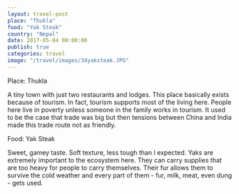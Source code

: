 ```yaml
---
layout: travel-post
place: "Thukla"
food: "Yak Steak"
country: "Nepal"
date: 2017-05-04 00:00:00
publish: true
categories: travel
image: "/travel/images/34yaksteak.JPG"
---
```


Place: Thukla

A tiny town with just two restaurants and lodges. This place basically exists because of tourism. In fact, tourism supports most of the living here. People here live in poverty unless someone in the family works in tourism. It used to be the case that trade was big but then tensions between China and India made this trade route not as friendly.

Food: Yak Steak

Sweet, gamey taste. Soft texture, less tough than I expected. Yaks are extremely important to the ecosystem here. They can carry supplies that are too heavy for people to carry themselves. Their fur allows them to survive the cold weather and every part of them - fur, milk, meat, even dung - gets used.
